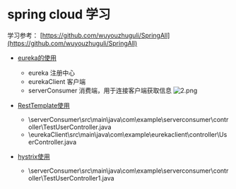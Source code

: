 # spring cloud 学习

学习参考：
[https://github.com/wuyouzhuguli/SpringAll](https://github.com/wuyouzhuguli/SpringAll)  

- [eureka的使用](https://mrbird.cc/Spring-Cloud-Eureka.html)
  - eureka 注册中心
  - eurekaClient 客户端
  - serverConsumer 消费端，用于连接客户端获取信息
  ![2.png](http://ww1.sinaimg.cn/large/9b13c8fdly1g7cx7342y1j20i30iqt98.jpg)

- [RestTemplate使用](https://mrbird.cc/Spring-Cloud-Ribbon-LoadBalance.html)  
    - \serverConsumer\src\main\java\com\example\serverconsumer\controller\TestUserController.java
    - \eurekaClient\src\main\java\com\example\eurekaclient\controller\UserController.java
    
- [hystrix使用](https://mrbird.cc/Spring-Cloud-Hystrix-Circuit-Breaker.html)
    - \serverConsumer\src\main\java\com\example\serverconsumer\controller\TestUserController1.java
    

